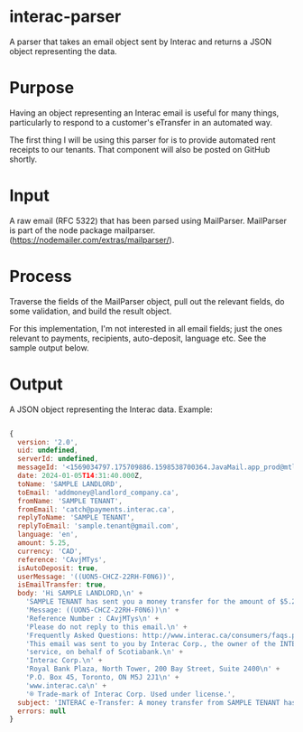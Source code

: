 # interac-parser
A parser that takes an email object sent by Interac and returns a JSON object representing the data.

# Purpose

Having an object representing an Interac email is useful for many things, particularly to respond to a customer's eTransfer in an automated way.

The first thing I will be using this parser for is to provide automated rent receipts to our tenants. That component will also be posted on GitHub shortly.

# Input

A raw email (RFC 5322) that has been parsed using MailParser. MailParser is part of the node package mailparser. (https://nodemailer.com/extras/mailparser/). 

# Process
Traverse the fields of the MailParser object, pull out the relevant fields, do some validation, and build the result object.

For this implementation, I'm not interested in all email fields; just the ones relevant to payments, recipients, auto-deposit, language etc. See the sample output below.

# Output

A JSON object representing the Interac data. Example:

```JavaScript

{
  version: '2.0',
  uid: undefined,
  serverId: undefined,
  messageId: '<1569034797.175709886.1598538700364.JavaMail.app_prod@mtlpnot04.prod.certapay.com>',
  date: 2024-01-05T14:31:40.000Z,
  toName: 'SAMPLE LANDLORD',
  toEmail: 'addmoney@landlord_company.ca',
  fromName: 'SAMPLE TENANT',
  fromEmail: 'catch@payments.interac.ca',
  replyToName: 'SAMPLE TENANT',
  replyToEmail: 'sample.tenant@gmail.com',
  language: 'en',
  amount: 5.25,
  currency: 'CAD',
  reference: 'CAvjMTys',
  isAutoDeposit: true,
  userMessage: '((UON5-CHCZ-22RH-F0N6))',
  isEmailTransfer: true,
  body: 'Hi SAMPLE LANDLORD,\n' +
    'SAMPLE TENANT has sent you a money transfer for the amount of $5.25 (CAD) and the money has been automatically deposited into your bank account at Scotiabank.\n' +
    'Message: ((UON5-CHCZ-22RH-F0N6))\n' +
    'Reference Number : CAvjMTys\n' +
    'Please do not reply to this email.\n' +
    'Frequently Asked Questions: http://www.interac.ca/consumers/faqs.php#emt\n' +
    'This email was sent to you by Interac Corp., the owner of the INTERAC e-Transfer®\n' +
    'service, on behalf of Scotiabank.\n' +
    'Interac Corp.\n' +
    'Royal Bank Plaza, North Tower, 200 Bay Street, Suite 2400\n' +
    'P.O. Box 45, Toronto, ON M5J 2J1\n' +
    'www.interac.ca\n' +
    '® Trade-mark of Interac Corp. Used under license.',
  subject: 'INTERAC e-Transfer: A money transfer from SAMPLE TENANT has been automatically deposited.',
  errors: null
}
```